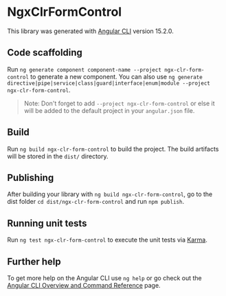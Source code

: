 # NgxClrFormControl

This library was generated with [Angular CLI](https://github.com/angular/angular-cli) version 15.2.0.

## Code scaffolding

Run `ng generate component component-name --project ngx-clr-form-control` to generate a new component. You can also use `ng generate directive|pipe|service|class|guard|interface|enum|module --project ngx-clr-form-control`.
> Note: Don't forget to add `--project ngx-clr-form-control` or else it will be added to the default project in your `angular.json` file. 

## Build

Run `ng build ngx-clr-form-control` to build the project. The build artifacts will be stored in the `dist/` directory.

## Publishing

After building your library with `ng build ngx-clr-form-control`, go to the dist folder `cd dist/ngx-clr-form-control` and run `npm publish`.

## Running unit tests

Run `ng test ngx-clr-form-control` to execute the unit tests via [Karma](https://karma-runner.github.io).

## Further help

To get more help on the Angular CLI use `ng help` or go check out the [Angular CLI Overview and Command Reference](https://angular.io/cli) page.
